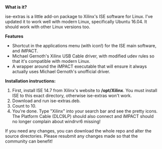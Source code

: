 **What is it?**

ise-extras is a little add-on package to Xilinx's ISE software for Linux.
I've updated it to work well with modern Linux, specifically Ubuntu 16.04.  It should work with other Linux versions too.

**Features**
 - Shortcut in the applications menu (with icon!) for the ISE main software, and iMPACT.
 - Michael Gernoth's Xilinx USB Cable driver, with modified udev rules so that it's compatible with modern Linux.
 - A wrapper around the iMPACT executable that will ensure it always actually uses Michael Gernoth's unofficial driver.

**Installation instructions:**
1) First, install ISE 14.7 from Xilinx's website to **/opt/Xilinx**.  You must install ISE to this exact directory, otherwise ise-extras won't work.
2) Download and run ise-extras.deb.
3) Count to 10.
4) You're done.  Type "Xilinx" into your search bar and see the pretty icons.  The Platform Cable (DLC9LP) should also connect and iMPACT should no longer complain about windrvr6 missing!

If you need any changes, you can download the whole repo and alter the source directories.
Please resubmit any changes made so that the community can benefit!
